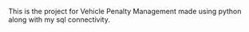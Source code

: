 This is the project for Vehicle Penalty Management made using python along with my sql connectivity.
